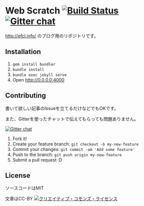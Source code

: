 # Web Scratch [![Build Status](https://travis-ci.org/efcl/efcl.github.io.svg?branch=master)](https://travis-ci.org/efcl/efcl.github.io) [![Gitter chat](https://badges.gitter.im/efcl.png)](https://gitter.im/efcl)

http://efcl.info/ のブログ用のリポジトリです。

## Installation

1. `gem install bundler`
2. `bundle install`
3. `bundle exec jekyll serve`
4. Open http://0.0.0.0:4000

## Contributing

書いて欲しい記事のIssueを立てるだけなどでもOKです。

また、Gitterを使ったチャットで伝えてもらっても問題ありません。

[![Gitter chat](https://badges.gitter.im/efcl.png)](https://gitter.im/efcl)

1. Fork it!
2. Create your feature branch: `git checkout -b my-new-feature`
3. Commit your changes: `git commit -am 'Add some feature'`
4. Push to the branch: `git push origin my-new-feature`
5. Submit a pull request :D

## License

ソースコードはMIT

文章はCC-BY <a rel="license" href="http://creativecommons.org/licenses/by/4.0/"><img alt="クリエイティブ・コモンズ・ライセンス" style="border-width:0" src="https://i.creativecommons.org/l/by/4.0/88x31.png" /></a>
